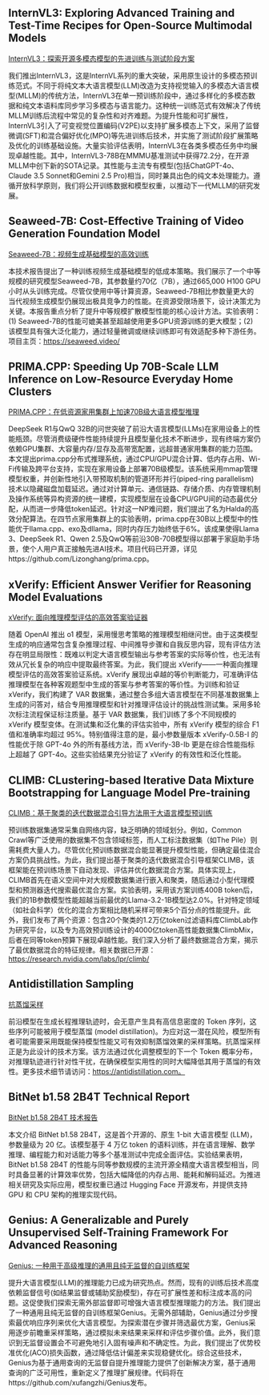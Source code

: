 ## InternVL3: Exploring Advanced Training and Test-Time Recipes for Open-Source Multimodal Models
[InternVL3：探索开源多模态模型的先进训练与测试阶段方案](https://arxiv.org/abs/2504.10479)

我们推出InternVL3，这是InternVL系列的重大突破，采用原生设计的多模态预训练范式。不同于将纯文本大语言模型(LLM)改造为支持视觉输入的多模态大语言模型(MLLM)的传统方法，InternVL3在单一预训练阶段中，通过多样化的多模态数据和纯文本语料库同步学习多模态与语言能力。这种统一训练范式有效解决了传统MLLM训练后流程中常见的复杂性和对齐难题。为提升性能和可扩展性，InternVL3引入了可变视觉位置编码(V2PE)以支持扩展多模态上下文，采用了监督微调(SFT)和混合偏好优化(MPO)等先进训练后技术，并实施了测试阶段扩展策略及优化的训练基础设施。大量实验评估表明，InternVL3在各类多模态任务中均展现卓越性能。其中，InternVL3-78B在MMMU基准测试中获得72.2分，在开源MLLM中创下新的SOTA记录。其性能与主流专有模型(包括ChatGPT-4o、Claude 3.5 Sonnet和Gemini 2.5 Pro)相当，同时兼具出色的纯文本处理能力。遵循开放科学原则，我们将公开训练数据和模型权重，以推动下一代MLLM的研究发展。

## Seaweed-7B: Cost-Effective Training of Video Generation Foundation Model
[Seaweed-7B：视频生成基础模型的高效训练](https://arxiv.org/abs/2504.08685)

本技术报告提出了一种训练视频生成基础模型的低成本策略。我们展示了一个中等规模的研究模型Seaweed-7B，其参数量约70亿（7B），通过665,000 H100 GPU小时从头训练完成。尽管仅使用中等计算资源，Seaweed-7B相比参数量更大的当代视频生成模型仍展现出极具竞争力的性能。在资源受限场景下，设计决策尤为关键。本报告重点分析了提升中等规模扩散模型性能的核心设计方法。实验表明：(1) Seaweed-7B的性能可媲美甚至超越使用更多GPU资源训练的更大模型；(2) 该模型具有强大泛化能力，通过轻量微调或继续训练即可有效适配多种下游任务。项目主页：https://seaweed.video/

## PRIMA.CPP: Speeding Up 70B-Scale LLM Inference on Low-Resource Everyday Home Clusters
[PRIMA.CPP：在低资源家用集群上加速70B级大语言模型推理](https://arxiv.org/abs/2504.08791)

DeepSeek R1与QwQ 32B的问世突破了前沿大语言模型(LLMs)在家用设备上的性能瓶颈。尽管消费级硬件性能持续提升且模型量化技术不断进步，现有终端方案仍依赖GPU集群、大容量内存/显存及高带宽配置，远超普通家用集群的能力范围。本文提出prima.cpp分布式推理系统，通过CPU/GPU混合计算、低内存占用、Wi-Fi传输及跨平台支持，实现在家用设备上部署70B级模型。该系统采用mmap管理模型权重，并创新性地引入带预取机制的管道环形并行(piped-ring parallelism)技术以隐藏磁盘加载延迟。通过对计算单元、通信链路、存储介质、内存管理机制及操作系统等异构资源的统一建模，实现模型层在设备CPU/GPU间的动态最优分配，从而进一步降低token延迟。针对这一NP难问题，我们提出了名为Halda的高效分配算法。在四节点家用集群上的实验表明，prima.cpp在30B以上模型中的性能优于llama.cpp、exo及dllama，同时内存压力始终低于6%。该成果使得Llama 3、DeepSeek R1、Qwen 2.5及QwQ等前沿30B-70B模型得以部署于家庭助手场景，使个人用户真正接触先进AI技术。项目代码已开源，详见https://github.com/Lizonghang/prima.cpp。

## xVerify: Efficient Answer Verifier for Reasoning Model Evaluations
[xVerify: 面向推理模型评估的高效答案验证器](https://arxiv.org/abs/2504.10481)

随着 OpenAI 推出 o1 模型，采用慢思考策略的推理模型相继问世。由于这类模型生成的响应通常包含复杂推理过程、中间推导步骤和自我反思内容，现有评估方法存在明显局限性：既难以判定大语言模型输出与参考答案的实际等价性，也无法有效从冗长复杂的响应中提取最终答案。为此，我们提出 xVerify——一种面向推理模型评估的高效答案验证系统。xVerify 展现出卓越的等价判断能力，可准确评估推理模型在各种客观题型中生成的答案与参考答案的等价性。为训练和验证 xVerify，我们构建了 VAR 数据集，通过整合多组大语言模型在不同基准数据集上生成的问答对，结合专用推理模型和针对推理评估设计的挑战性测试集。采用多轮次标注流程保证标注质量。基于 VAR 数据集，我们训练了多个不同规模的 xVerify 模型变体。在测试集和泛化集的评估实验中，所有 xVerify 模型的综合 F1 值和准确率均超过 95%。特别值得注意的是，最小参数量版本 xVerify-0.5B-I 的性能优于除 GPT-4o 外的所有基线方法，而 xVerify-3B-Ib 更是在综合性能指标上超越了 GPT-4o。这些实验结果充分验证了 xVerify 的有效性和泛化性能。

## CLIMB: CLustering-based Iterative Data Mixture Bootstrapping for Language Model Pre-training
[CLIMB：基于聚类的迭代数据混合引导方法用于大语言模型预训练](https://arxiv.org/abs/2504.13161)

预训练数据集通常采集自网络内容，缺乏明确的领域划分。例如，Common Crawl等广泛使用的数据集不包含领域标签，而人工标注数据集（如The Pile）则需耗费大量人力。尽管优化预训练数据混合能显著提升模型性能，但确定最佳混合方案仍具挑战性。为此，我们提出基于聚类的迭代数据混合引导框架CLIMB，该框架能在预训练场景下自动发现、评估并优化数据混合方案。具体实现上，CLIMB首先在语义空间中对大规模数据集进行嵌入和聚类，随后通过小型代理模型和预测器迭代搜索最优混合方案。实验表明，采用该方案训练400B token后，我们的1B参数模型性能超越当前最优的Llama-3.2-1B模型达2.0%。针对特定领域（如社会科学）优化的混合方案相比随机采样可带来5个百分点的性能提升。此外，我们发布了两个资源：包含20个聚类的1.2万亿token过滤语料库ClimbLab作为研究平台，以及专为高效预训练设计的4000亿token高性能数据集ClimbMix，后者在同等token预算下展现卓越性能。我们深入分析了最终数据混合方案，揭示了最优数据混合的特征规律。相关数据已开源：https://research.nvidia.com/labs/lpr/climb/

## Antidistillation Sampling
[抗蒸馏采样](https://arxiv.org/abs/2504.13146)

前沿模型在生成长程推理轨迹时，会无意产生具有高信息密度的 Token 序列，这些序列可能被用于模型蒸馏 (model distillation)。为应对这一潜在风险，模型所有者可能需要采用既能保持模型性能又可有效抑制蒸馏效果的采样策略。抗蒸馏采样正是为此设计的技术方案。该方法通过优化调整模型的下一个 Token 概率分布，对推理轨迹进行针对性干扰，在确保模型实用性的同时大幅降低其用于蒸馏的有效性。更多技术细节请访问：https://antidistillation.com。

## BitNet b1.58 2B4T Technical Report  
[BitNet b1.58 2B4T 技术报告](https://arxiv.org/abs/2504.12285)  

本文介绍 BitNet b1.58 2B4T，这是首个开源的、原生 1-bit 大语言模型 (LLM)，参数量级为 20 亿。该模型基于 4 万亿 token 的语料训练，并在语言理解、数学推理、编程能力和对话能力等多个基准测试中完成全面评估。实验结果表明，BitNet b1.58 2B4T 的性能与同等参数规模的主流开源全精度大语言模型相当，同时具备显著的计算效率优势，包括大幅降低的内存占用、能耗和解码延迟。为推进相关研究及实际应用，模型权重已通过 Hugging Face 开源发布，并提供支持 GPU 和 CPU 架构的推理实现代码。

## Genius: A Generalizable and Purely Unsupervised Self-Training Framework For Advanced Reasoning
[Genius: 一种用于高级推理的通用且纯无监督的自训练框架](https://arxiv.org/abs/2504.08672)

提升大语言模型(LLM)的推理能力已成为研究热点。然而，现有的训练后技术高度依赖监督信号(如结果监督或辅助奖励模型)，存在可扩展性差和标注成本高的问题。这促使我们探索无需外部监督即可增强大语言模型推理能力的方法。我们提出了一种通用且纯无监督的自训练框架Genius。无需外部辅助，Genius通过分步搜索最优响应序列来优化大语言模型。为探索潜在步骤并筛选最优方案，Genius采用逐步前瞻重采样策略，通过模拟未来结果来采样和评估步骤价值。此外，我们意识到无监督设置会不可避免地引入固有噪声和不确定性。为此，我们提出了优势校准优化(ACO)损失函数，通过降低估计偏差来实现稳健优化。综合这些技术，Genius为基于通用查询的无监督自提升推理能力提供了创新解决方案，基于通用查询的广泛可用性，重新定义了推理扩展规律。代码将在https://github.com/xufangzhi/Genius发布。

